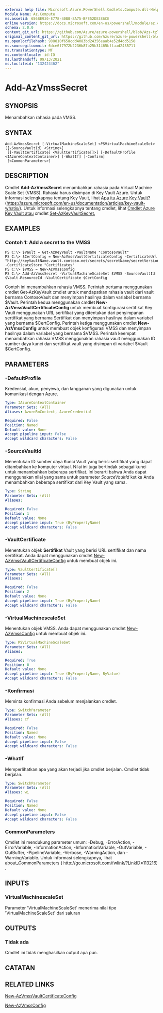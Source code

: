 ```yaml
---
external help file: Microsoft.Azure.PowerShell.Cmdlets.Compute.dll-Help-Help.xml
Module Name: Az.Compute
ms.assetid: 656BE930-E778-40B0-8A75-BFE52DE386CE
online version: https://docs.microsoft.com/en-us/powershell/module/az.compute/add-azvmsssecret
schema: 2.0.0
content_git_url: https://github.com/Azure/azure-powershell/blob/Azs-tzl/src/Compute/Compute/help/Add-AzVmssSecret.md
original_content_git_url: https://github.com/Azure/azure-powershell/blob/Azs-tzl/src/Compute/Compute/help/Add-AzVmssSecret.md
ms.openlocfilehash: 908810f658cdd4083bd24356eaab4e52d4dd5158
ms.sourcegitcommit: 6dce6f7972b2236b87b25b31465bffaad2435711
ms.translationtype: MT
ms.contentlocale: id-ID
ms.lasthandoff: 09/13/2021
ms.locfileid: "132424462"
---
```

# Add-AzVmssSecret

## SYNOPSIS
Menambahkan rahasia pada VMSS.

## SYNTAX

```
Add-AzVmssSecret [-VirtualMachineScaleSet] <PSVirtualMachineScaleSet> [[-SourceVaultId] <String>]
 [[-VaultCertificate] <VaultCertificate[]>] [-DefaultProfile <IAzureContextContainer>] [-WhatIf] [-Confirm]
 [<CommonParameters>]
```

## DESCRIPTION
Cmdlet **Add-AzVmssSecret** menambahkan rahasia pada Virtual Machine Scale Set (VMSS).
Rahasia harus disimpan di Key Vault Azure.
Untuk informasi selengkapnya tentang Key Vault, lihat [Apa itu Azure Key Vault?](https://azure.microsoft.com/en-us/documentation/articles/key-vault-whatis/) (https://azure.microsoft.com/en-us/documentation/articles/key-vault-whatis/).
Untuk informasi selengkapnya tentang cmdlet, lihat [Cmdlet Azure Key Vault atau](/powershell/module/az.keyvault) cmdlet [Set-AzKeyVaultSecret.](/powershell/module/az.keyvault/set-azkeyvaultsecret)

## EXAMPLES

### Contoh 1: Add a secret to the VMSS
```
PS C:\> $Vault = Get-AzKeyVault -VaultName "ContosoVault"
PS C:\> $CertConfig = New-AzVmssVaultCertificateConfig -CertificateUrl "http://keyVaultName.vault.contoso.net/secrets/secretName/secretVersion" -CertificateStore "Certificates"
PS C:\> $VMSS = New-AzVmssConfig
PS C:\> Add-AzVmssSecret -VirtualMachineScaleSet $VMSS -SourceVaultId $Vault.ResourceId -VaultCertificate $CertConfig
```

Contoh ini menambahkan rahasia VMSS.
Perintah pertama menggunakan cmdlet Get-AzKeyVault cmdlet untuk mendapatkan rahasia vault dari vault bernama ContosoVault dan menyimpan hasilnya dalam variabel bernama $Vault.
Perintah kedua menggunakan cmdlet **New-AzVmssVaultCertificateConfig** untuk membuat konfigurasi sertifikat Key Vault menggunakan URL sertifikat yang ditentukan dari penyimpanan sertifikat yang bernama Sertifikat dan menyimpan hasilnya dalam variabel yang bernama $CertConfig.
Perintah ketiga menggunakan cmdlet **New-AzVmssConfig** untuk membuat objek konfigurasi VMSS dan menyimpan hasilnya dalam variabel yang bernama $VMSS.
Perintah keempat menambahkan rahasia VMSS menggunakan rahasia vault menggunakan ID sumber daya kunci dan sertifikat vault yang disimpan di variabel $Vault $CertConfig.

## PARAMETERS

### -DefaultProfile
Kredensial, akun, penyewa, dan langganan yang digunakan untuk komunikasi dengan Azure.

```yaml
Type: IAzureContextContainer
Parameter Sets: (All)
Aliases: AzureRmContext, AzureCredential

Required: False
Position: Named
Default value: None
Accept pipeline input: False
Accept wildcard characters: False
```

### -SourceVaultId
Menentukan ID sumber daya Kunci Vault yang berisi sertifikat yang dapat ditambahkan ke komputer virtual.
Nilai ini juga bertindak sebagai kunci untuk menambahkan beberapa sertifikat.
Ini berarti bahwa Anda dapat menggunakan nilai yang sama untuk parameter *SourceVaultId* ketika Anda menambahkan beberapa sertifikat dari Key Vault yang sama.

```yaml
Type: String
Parameter Sets: (All)
Aliases: 

Required: False
Position: 1
Default value: None
Accept pipeline input: True (ByPropertyName)
Accept wildcard characters: False
```

### -VaultCertificate
Menentukan objek **Sertifikat** Vault yang berisi URL sertifikat dan nama sertifikat.
Anda dapat menggunakan cmdlet [New-AzVmssVaultCertificateConfig](./New-AzVmssVaultCertificateConfig.md) untuk membuat objek ini.

```yaml
Type: VaultCertificate[]
Parameter Sets: (All)
Aliases: 

Required: False
Position: 2
Default value: None
Accept pipeline input: True (ByPropertyName)
Accept wildcard characters: False
```

### -VirtualMachinescaleSet
Menentukan objek VMSS.
Anda dapat menggunakan cmdlet [New-AzVmssConfig](./New-AzVmssConfig.md) untuk membuat objek ini.

```yaml
Type: PSVirtualMachineScaleSet
Parameter Sets: (All)
Aliases: 

Required: True
Position: 0
Default value: None
Accept pipeline input: True (ByPropertyName, ByValue)
Accept wildcard characters: False
```

### -Konfirmasi
Meminta konfirmasi Anda sebelum menjalankan cmdlet.

```yaml
Type: SwitchParameter
Parameter Sets: (All)
Aliases: cf

Required: False
Position: Named
Default value: None
Accept pipeline input: False
Accept wildcard characters: False
```

### -WhatIf
Memperlihatkan apa yang akan terjadi jika cmdlet berjalan. Cmdlet tidak berjalan.

```yaml
Type: SwitchParameter
Parameter Sets: (All)
Aliases: wi

Required: False
Position: Named
Default value: None
Accept pipeline input: False
Accept wildcard characters: False
```

### CommonParameters
Cmdlet ini mendukung parameter umum: -Debug, -ErrorAction, -ErrorVariable, -InformationAction, -InformationVariable, -OutVariable, -OutBuffer, -PipelineVariable, -Verbose, -WarningAction, dan -WarningVariable. Untuk informasi selengkapnya, lihat about_CommonParameters ( http://go.microsoft.com/fwlink/?LinkID=113216) .

## INPUTS

### VirtualMachinescaleSet
Parameter 'VirtualMachineScaleSet' menerima nilai tipe 'VirtualMachineScaleSet' dari saluran

## OUTPUTS

### Tidak ada
Cmdlet ini tidak menghasilkan output apa pun.

## CATATAN

## RELATED LINKS

[New-AzVmssVaultCertificateConfig](./New-AzVmssVaultCertificateConfig.md)

[New-AzVmssConfig](./New-AzVmssConfig.md)
